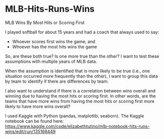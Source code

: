 # MLB-Hits-Runs-Wins

MLB Wins By Most Hits or Scoring First

I played softball for about 15 years and had a coach that always used to say:
* Whoever scores first wins the game; and
* Whoever has the most hits wins the game

So, are these both true? Is one more true than the other? I want to test these assumptions with multiple years of MLB data. 

When the assumption is identified that is more likely to be true (i.e., one situation occurred more frequently than the other), I want to group this data by team to identify if there are differences by team. 

I also want to understand if there is a correlation between wins overall and winning due to having the most hits or scoring first. In other words, are the teams that have more wins from having the most hits or scoring first more likely to have more wins overall?

I used Kaggle with Python (pandas, matplotlib, seaborn). The Kaggle notebook can be found here: https://www.kaggle.com/code/elizabethtutino/mlb-notebook-hits-runs-wins/edit/run/135168449
